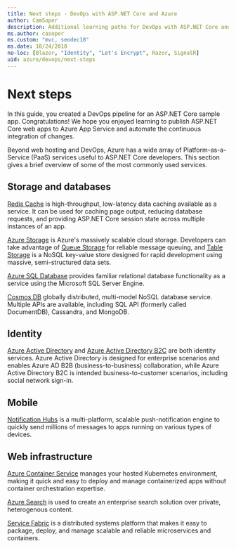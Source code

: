 ```yaml
---
title: Next steps - DevOps with ASP.NET Core and Azure
author: CamSoper
description: Additional learning paths for DevOps with ASP.NET Core and Azure.
ms.author: casoper
ms.custom: "mvc, seodec18"
ms.date: 10/24/2018
no-loc: [Blazor, "Identity", "Let's Encrypt", Razor, SignalR]
uid: azure/devops/next-steps
---
```

# Next steps

In this guide, you created a DevOps pipeline for an ASP.NET Core sample app. Congratulations! We hope you enjoyed learning to publish ASP.NET Core web apps to Azure App Service and automate the continuous integration of changes.

Beyond web hosting and DevOps, Azure has a wide array of Platform-as-a-Service (PaaS) services useful to ASP.NET Core developers. This section gives a brief overview of some of the most commonly used services.

## Storage and databases

[Redis Cache](/azure/redis-cache/) is high-throughput, low-latency data caching available as a service. It can be used for caching page output, reducing database requests, and providing ASP.NET Core session state across multiple instances of an app.

[Azure Storage](/azure/storage/) is Azure's massively scalable cloud storage. Developers can take advantage of [Queue Storage](/azure/storage/queues/storage-queues-introduction) for reliable message queuing, and [Table Storage](/azure/storage/tables/table-storage-overview) is a NoSQL key-value store designed for rapid development using massive, semi-structured data sets.

[Azure SQL Database](/azure/sql-database/) provides familiar relational database functionality as a service using the Microsoft SQL Server Engine.

[Cosmos DB](/azure/cosmos-db/) globally distributed, multi-model NoSQL database service. Multiple APIs are available, including SQL API (formerly called DocumentDB), Cassandra, and MongoDB.

## Identity

[Azure Active Directory](/azure/active-directory/) and [Azure Active Directory B2C](/azure/active-directory-b2c/) are both identity services. Azure Active Directory is designed for enterprise scenarios and enables Azure AD B2B (business-to-business) collaboration, while Azure Active Directory B2C is intended business-to-customer scenarios, including social network sign-in.

## Mobile

[Notification Hubs](/azure/notification-hubs/) is a multi-platform, scalable push-notification engine to quickly send millions of messages to apps running on various types of devices.

## Web infrastructure

[Azure Container Service](/azure/aks/) manages your hosted Kubernetes environment, making it quick and easy to deploy and manage containerized apps without container orchestration expertise.

[Azure Search](/azure/search/) is used to create an enterprise search solution over private, heterogenous content.

[Service Fabric](/azure/service-fabric/) is a distributed systems platform that makes it easy to package, deploy, and manage scalable and reliable microservices and containers.
